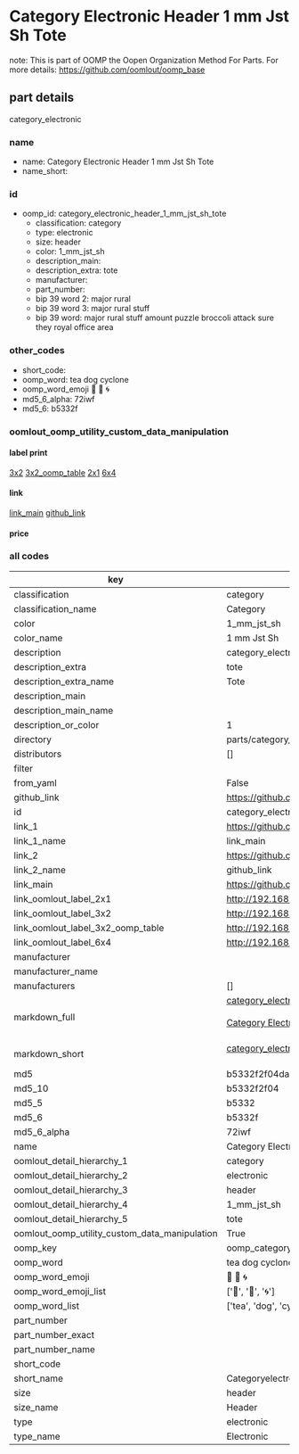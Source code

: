 # Category Electronic Header 1 mm Jst Sh Tote  

note: This is part of OOMP the Oopen Organization Method For Parts. For more details: https://github.com/oomlout/oomp_base

##  part details



category_electronic

### name
* name: Category Electronic Header 1 mm Jst Sh Tote
* name_short: 
### id
* oomp_id: category_electronic_header_1_mm_jst_sh_tote
  * classification: category
  * type: electronic
  * size: header
  * color: 1_mm_jst_sh
  * description_main: 
  * description_extra: tote
  * manufacturer: 
  * part_number: 
  * bip 39 word 2: major rural
  * bip 39 word 3: major rural stuff
  * bip 39 word: major rural stuff amount puzzle broccoli attack sure they royal office area

### other_codes
* short_code: 
* oomp_word: tea dog cyclone
* oomp_word_emoji :tea: :dog: :cyclone:
* md5_6_alpha: 72iwf
* md5_6: b5332f






### oomlout_oomp_utility_custom_data_manipulation
#### label print
[3x2](http://192.168.1.245:1112/?label=oomp%2072iwf)
[3x2_oomp_table](http://192.168.1.107:1112/?label=oomp%2072iwf)
[2x1](http://192.168.1.242:1112/?label=oomp%2072iwf)
[6x4](http://192.168.1.55:1112/?label=oomp%2072iwf)    

#### link

[link_main](https://github.com/oomlout/oomlout_oomp_current_version_messy/tree/main/parts/category_electronic_header_1_mm_jst_sh_tote) [github_link](https://github.com/oomlout/oomlout_oomp_part_src/tree/main/parts/category_electronic_header_1_mm_jst_sh_tote)                             

#### price







### all codes 
| key | value |  
| --- | --- |  
| classification | category |  
| classification_name | Category |  
| color | 1_mm_jst_sh |  
| color_name | 1 mm Jst Sh |  
| description | category_electronic |  
| description_extra | tote |  
| description_extra_name | Tote |  
| description_main |  |  
| description_main_name |  |  
| description_or_color | 1  |  
| directory | parts/category_electronic_header_1_mm_jst_sh_tote |  
| distributors | [] |  
| filter |  |  
| from_yaml | False |  
| github_link | https://github.com/oomlout/oomlout_oomp_part_src/tree/main/parts/category_electronic_header_1_mm_jst_sh_tote |  
| id | category_electronic_header_1_mm_jst_sh_tote |  
| link_1 | https://github.com/oomlout/oomlout_oomp_current_version_messy/tree/main/parts/category_electronic_header_1_mm_jst_sh_tote |  
| link_1_name | link_main |  
| link_2 | https://github.com/oomlout/oomlout_oomp_part_src/tree/main/parts/category_electronic_header_1_mm_jst_sh_tote |  
| link_2_name | github_link |  
| link_main | https://github.com/oomlout/oomlout_oomp_current_version_messy/tree/main/parts/category_electronic_header_1_mm_jst_sh_tote |  
| link_oomlout_label_2x1 | http://192.168.1.242:1112/?label=oomp%2072iwf |  
| link_oomlout_label_3x2 | http://192.168.1.245:1112/?label=oomp%2072iwf |  
| link_oomlout_label_3x2_oomp_table | http://192.168.1.107:1112/?label=oomp%2072iwf |  
| link_oomlout_label_6x4 | http://192.168.1.55:1112/?label=oomp%2072iwf |  
| manufacturer |  |  
| manufacturer_name |  |  
| manufacturers | [] |  
| markdown_full | [category_electronic_header_1_mm_jst_sh_tote](https://github.com/oomlout/oomlout_oomp_current_version_messy/tree/main/parts/category_electronic_header_1_mm_jst_sh_tote)<br>[](https://github.com/oomlout/oomlout_oomp_current_version_messy/tree/main/parts/category_electronic_header_1_mm_jst_sh_tote)<br>[Category Electronic Header 1 Mm Jst Sh Tote](https://github.com/oomlout/oomlout_oomp_current_version_messy/tree/main/parts/category_electronic_header_1_mm_jst_sh_tote)<br><br> |  
| markdown_short | [category_electronic_header_1_mm_jst_sh_tote](https://github.com/oomlout/oomlout_oomp_current_version_messy/tree/main/parts/category_electronic_header_1_mm_jst_sh_tote)<br><br> |  
| md5 | b5332f2f04da01cc71d77081af2f6433 |  
| md5_10 | b5332f2f04 |  
| md5_5 | b5332 |  
| md5_6 | b5332f |  
| md5_6_alpha | 72iwf |  
| name | Category Electronic Header 1 mm Jst Sh Tote |  
| oomlout_detail_hierarchy_1 | category |  
| oomlout_detail_hierarchy_2 | electronic |  
| oomlout_detail_hierarchy_3 | header |  
| oomlout_detail_hierarchy_4 | 1_mm_jst_sh |  
| oomlout_detail_hierarchy_5 | tote |  
| oomlout_oomp_utility_custom_data_manipulation | True |  
| oomp_key | oomp_category_electronic_header_1_mm_jst_sh_tote |  
| oomp_word | tea dog cyclone |  
| oomp_word_emoji | :tea: :dog: :cyclone: |  
| oomp_word_emoji_list | [':tea:', ':dog:', ':cyclone:'] |  
| oomp_word_list | ['tea', 'dog', 'cyclone'] |  
| part_number |  |  
| part_number_exact |  |  
| part_number_name |  |  
| short_code |  |  
| short_name | Categoryelectronic |  
| size | header |  
| size_name | Header |  
| type | electronic |  
| type_name | Electronic |  

